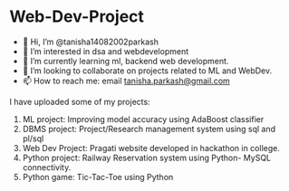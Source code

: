 # Web-Dev-Project
- 👋 Hi, I’m @tanisha14082002parkash
- 👀 I’m interested in dsa and webdevelopment
- 🌱 I’m currently learning ml, backend web development.
- 💞️ I’m looking to collaborate on projects related to ML and WebDev.
- 📫 How to reach me: email tanisha.parkash@gmail.com

<!---
tanisha14082002parkash/tanisha14082002parkash is a ✨ special ✨ repository because its `README.md` (this file) appears on your GitHub profile.
You can click the Preview link to take a look at your changes.
--->
I have uploaded some of my projects:
1. ML project: Improving model accuracy using AdaBoost classifier
2. DBMS project: Project/Research management system using sql and pl/sql
3. Web Dev Project: Pragati website developed in hackathon in college.
4. Python project: Railway Reservation system using Python- MySQL connectivity.
5. Python game: Tic-Tac-Toe using Python

